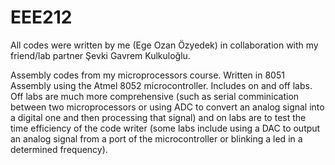 # EEE212

All codes were written by me (Ege Ozan Özyedek) in collaboration with my friend/lab partner Şevki Gavrem Kulkuloğlu.

Assembly codes from my microprocessors course. Written in 8051 Assembly using the Atmel 8052 microcontroller.
Includes on and off labs. Off labs are much more comprehensive (such as serial comminication between two microprocessors
or using ADC to convert an analog signal into a digital one and then processing that signal) and on labs are to test the 
time efficiency of the code writer (some labs include using a DAC to output an analog signal from a port of the microcontroller
or blinking a led in a determined frequency). 

